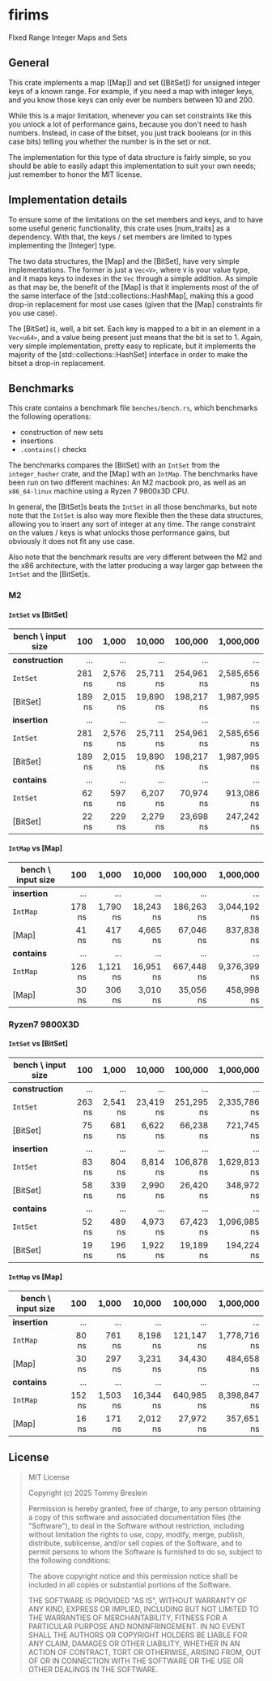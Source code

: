 # firims

FIxed Range Integer Maps and Sets

## General

This crate implements a map ([Map]) and set ([BitSet]) for unsigned integer keys
of a known range. For example, if you need a map with integer keys, and you know
those keys can only ever be numbers between 10 and 200.

While this is a major limitation, whenever you can set constraints like this you
unlock a lot of performance gains, because you don't need to hash numbers.
Instead, in case of the bitset, you just track booleans (or in this case bits)
telling you whether the number is in the set or not.

The implementation for this type of data structure is fairly simple, so you
should be able to easily adapt this implementation to suit your own needs; just
remember to honor the MIT license.

## Implementation details

To ensure some of the limitations on the set members and keys, and to have some
useful generic functionality, this crate uses [num_traits] as a dependency. With
that, the keys / set members are limited to types implementing the [Integer]
type.

The two data structures, the [Map] and the [BitSet], have very simple
implementations. The former is just a `Vec<V>`, where `V` is your value type,
and it maps keys to indexes in the `Vec` through a simple addition. As
simple as that may be, the benefit of the [Map] is that it implements most of
the of the same interface of the [std::collections::HashMap], making
this a good drop-in replacement for most use cases (given that the
[Map] constraints fir you use case).

The [BitSet] is, well, a bit set. Each key is mapped to a bit in an element in a
`Vec<u64>`, and a value being present just means that the bit is set to 1.
Again, very simple implementation, pretty easy to replicate, but it implements
the majority of the [std::collections::HashSet] interface in order to make the
bitset a drop-in replacement.

## Benchmarks

This crate contains a benchmark file `benches/bench.rs`, which benchmarks the
following operations:

- construction of new sets
- insertions
- `.contains()` checks

The benchmarks compares the [BitSet] with an `IntSet` from the `integer_hasher`
crate, and the [Map] with an `IntMap`. The benchmarks have been run on two
different machines: An M2 macbook pro, as well as an `x86_64-linux` machine
using a Ryzen 7 9800x3D CPU.

In general, the [BitSet]s beats the `IntSet` in all those benchmarks, but note
note that the `IntSet` is also way more flexible then the these data structures,
allowing you to insert any sort of integer at any time. The range constraint
on the values / keys is what unlocks those performance gains, but obviously
it does not fit any use case.

Also note that the benchmark results are very different between the M2 and the
x86 architecture, with the latter producing a way larger gap between the
`IntSet` and the [BitSet]s.

### M2

#### `IntSet` vs [BitSet]

| bench \ input size |    100 |    1,000 |    10,000 |    100,000 |    1,000,000 |
| ------------------ | -----: | -------: | --------: | ---------: | -----------: |
| **construction**   |    ... |      ... |       ... |        ... |          ... |
| `IntSet`           | 281 ns | 2,576 ns | 25,711 ns | 254,961 ns | 2,585,656 ns |
| [BitSet]           | 189 ns | 2,015 ns | 19,890 ns | 198,217 ns | 1,987,995 ns |
| **insertion**      |    ... |      ... |       ... |        ... |          ... |
| `IntSet`           | 281 ns | 2,576 ns | 25,711 ns | 254,961 ns | 2,585,656 ns |
| [BitSet]           | 189 ns | 2,015 ns | 19,890 ns | 198,217 ns | 1,987,995 ns |
| **contains**       |    ... |      ... |       ... |        ... |          ... |
| `IntSet`           |  62 ns |   597 ns |  6,207 ns |  70,974 ns |   913,086 ns |
| [BitSet]           |  22 ns |   229 ns |  2,279 ns |  23,698 ns |   247,242 ns |

#### `IntMap` vs [Map]

| bench \ input size |    100 |    1,000 |    10,000 |    100,000 |    1,000,000 |
| ------------------ | -----: | -------: | --------: | ---------: | -----------: |
| **insertion**      |    ... |      ... |       ... |        ... |          ... |
| `IntMap`           | 178 ns | 1,790 ns | 18,243 ns | 186,263 ns | 3,044,192 ns |
| [Map]              |  41 ns |   417 ns |  4,665 ns |  67,046 ns |   837,838 ns |
| **contains**       |    ... |      ... |       ... |        ... |          ... |
| `IntMap`           | 126 ns | 1,121 ns | 16,951 ns | 667,448 ns | 9,376,399 ns |
| [Map]              |  30 ns |   306 ns |  3,010 ns |  35,056 ns |   458,998 ns |

### Ryzen7 9800X3D

#### `IntSet` vs [BitSet]

| bench \ input size |    100 |    1,000 |    10,000 |    100,000 |    1,000,000 |
| ------------------ | -----: | -------: | --------: | ---------: | -----------: |
| **construction**   |    ... |      ... |       ... |        ... |          ... |
| `IntSet`           | 263 ns | 2,541 ns | 23,419 ns | 251,295 ns | 2,335,786 ns |
| [BitSet]           |  75 ns |   681 ns |  6,622 ns |  66,238 ns |   721,745 ns |
| **insertion**      |    ... |      ... |       ... |        ... |          ... |
| `IntSet`           |  83 ns |   804 ns |  8,814 ns | 106,878 ns | 1,629,813 ns |
| [BitSet]           |  58 ns |   339 ns |  2,990 ns |  26,420 ns |   348,972 ns |
| **contains**       |    ... |      ... |       ... |        ... |          ... |
| `IntSet`           |  52 ns |   489 ns |  4,973 ns |  67,423 ns | 1,096,985 ns |
| [BitSet]           |  19 ns |   196 ns |  1,922 ns |  19,189 ns |   194,224 ns |

#### `IntMap` vs [Map]

| bench \ input size |    100 |    1,000 |    10,000 |    100,000 |    1,000,000 |
| ------------------ | -----: | -------: | --------: | ---------: | -----------: |
| **insertion**      |    ... |      ... |       ... |        ... |          ... |
| `IntMap`           |  80 ns |   761 ns |  8,198 ns | 121,147 ns | 1,778,716 ns |
| [Map]              |  30 ns |   297 ns |  3,231 ns |  34,430 ns |   484,658 ns |
| **contains**       |    ... |      ... |       ... |        ... |          ... |
| `IntMap`           | 152 ns | 1,503 ns | 16,344 ns | 640,985 ns | 8,398,847 ns |
| [Map]              |  16 ns |   171 ns |  2,012 ns |  27,972 ns |   357,651 ns |

## License

> MIT License
>
> Copyright (c) 2025 Tommy Breslein
>
> Permission is hereby granted, free of charge, to any person obtaining a copy
> of this software and associated documentation files (the "Software"), to deal
> in the Software without restriction, including without limitation the rights
> to use, copy, modify, merge, publish, distribute, sublicense, and/or sell
> copies of the Software, and to permit persons to whom the Software is
> furnished to do so, subject to the following conditions:
>
> The above copyright notice and this permission notice shall be included in all
> copies or substantial portions of the Software.
>
> THE SOFTWARE IS PROVIDED "AS IS", WITHOUT WARRANTY OF ANY KIND, EXPRESS OR
> IMPLIED, INCLUDING BUT NOT LIMITED TO THE WARRANTIES OF MERCHANTABILITY,
> FITNESS FOR A PARTICULAR PURPOSE AND NONINFRINGEMENT. IN NO EVENT SHALL THE
> AUTHORS OR COPYRIGHT HOLDERS BE LIABLE FOR ANY CLAIM, DAMAGES OR OTHER
> LIABILITY, WHETHER IN AN ACTION OF CONTRACT, TORT OR OTHERWISE, ARISING FROM,
> OUT OF OR IN CONNECTION WITH THE SOFTWARE OR THE USE OR OTHER DEALINGS IN THE
> SOFTWARE.

